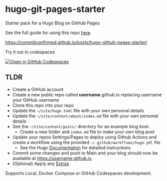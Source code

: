 # hugo-git-pages-starter
Starter pack for a Hugo Blog on GitHub Pages

See the full guide for using this repo [here](https://commitconfirmed.github.io/posts/hugo-github-pages-starter/)

https://commitconfirmed.github.io/posts/hugo-github-pages-starter/

Try it out in codespaces

[![Open in GitHub Codespaces](https://github.com/codespaces/badge.svg)](https://codespaces.new/commitconfirmed/hugo-git-pages-starter?quickstart=1&devcontainer_path=.devcontainer%2Fdevcontainer.json)


## TLDR

- Create a GitHub account
- Create a new public repo called **username**.github.io replacing username your GitHub username 
- Clone this repo into your repo
- Update the `~/site/hugo.toml` file with your own personal details
- Update the `~/site/content/about/index.md` file with your own personal details
- See the `~/site/content/posts/` directory for an example blog bost. 
  - Create a new folder and `index.md` file to make your own blog post
- Update your repos Settings/Pages to deploy using Github Actions and create a workflow using the provided `~/.github/workflows/hugo.yml` file 
  - See the Hugo [Documentation](https://gohugo.io/host-and-deploy/host-on-github-pages/) for detailed instructions
- Commit some changes and push to Main and your blog should now be available at https://username.github.io
- (Optional) Apply any [Extras](https://commitconfirmed.github.io/posts/hugo-github-pages-starter/#extras)

Supports Local, Docker Compose or GitHub Codespaces development.
